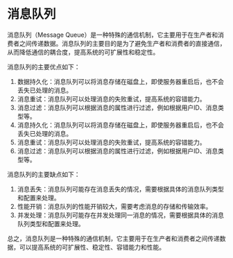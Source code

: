 # 消息队列
消息队列（Message Queue）是一种特殊的通信机制，它主要用于在生产者和消费者之间传递数据。消息队列的主要目的是为了避免生产者和消费者的直接通信，从而降低通信的耦合度，提高系统的可扩展性和稳定性。

消息队列的主要优点如下：

1. 数据持久化：消息队列可以将消息存储在磁盘上，即使服务器重启后，也不会丢失已处理的消息。
2. 消息重试：消息队列可以处理消息的失败重试，提高系统的容错能力。
3. 消息过滤：消息队列可以根据消息的属性进行过滤，例如根据用户ID、消息类型等。
4. 消息持久化：消息队列可以将消息存储在磁盘上，即使服务器重启后，也不会丢失已处理的消息。
5. 消息重试：消息队列可以处理消息的失败重试，提高系统的容错能力。
6. 消息过滤：消息队列可以根据消息的属性进行过滤，例如根据用户ID、消息类型等。

消息队列的主要缺点如下：

1. 消息丢失：消息队列可能存在消息丢失的情况，需要根据具体的消息队列类型和配置来处理。
2. 性能开销：消息队列的性能开销较大，需要考虑消息的存储和传输效率。
3. 并发处理：消息队列可能存在并发处理同一消息的情况，需要根据具体的消息队列类型和配置来处理。

总之，消息队列是一种特殊的通信机制，它主要用于在生产者和消费者之间传递数据，可以提高系统的可扩展性、稳定性、容错能力和性能。

